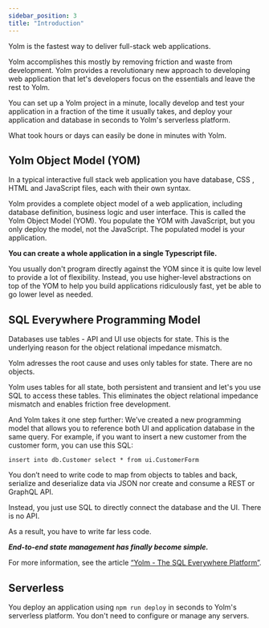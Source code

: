 ```yaml
---
sidebar_position: 3
title: "Introduction"
---
```

Yolm is the fastest way to deliver full-stack web applications.

Yolm accomplishes this mostly by removing friction and waste from development. Yolm provides a revolutionary new approach to developing web application that let's developers focus on the essentials and leave the rest to Yolm.

You can set up a Yolm project in a minute, locally develop and test your application in a fraction of the time it usually takes, and deploy your application and database in seconds to Yolm's serverless platform.

What took hours or days can easily be done in minutes with Yolm.

## Yolm Object Model (YOM)

In a typical interactive full stack web application you have database, CSS , HTML and JavaScript files, each with their own syntax.

Yolm provides a complete object model of a web application, including database definition, business logic and user interface. This is called the Yolm Object Model (YOM). You populate the YOM with JavaScript, but you only deploy the model, not the JavaScript. The populated model is your application.

__You can create a whole application in a single Typescript file.__

You usually don't program directly against the YOM since it is quite low level to provide a lot of flexibility. Instead, you use higher-level abstractions on top of the YOM to help you build applications ridiculously fast, yet be able to go lower level as needed.

## SQL Everywhere Programming Model

Databases use tables - API and UI use objects for state. This is the underlying reason for the object relational impedance mismatch.

Yolm adresses the root cause and uses only tables for state. There are no objects.

Yolm uses tables for all state, both persistent and transient and let's you use SQL to access these tables. This eliminates the object relational impedance mismatch and enables friction free development.

And Yolm takes it one step further: We’ve created a new programming model that allows you to reference both UI and application database in the same query. For example, if you want to insert a new customer from the customer form, you can use this SQL:

`insert into db.Customer select * from ui.CustomerForm`

You don’t need to write code to map from objects to tables and back, serialize and deserialize data via JSON nor create and consume a REST or GraphQL API.

Instead, you just use SQL to directly connect the database and the UI. There is no API.

As a result, you have to write far less code.

___End-to-end state management has finally become simple.___

For more information, see the article [“Yolm - The SQL Everywhere Platform”](./sql_everywhere.md).

## Serverless

You deploy an application using ```npm run deploy``` in seconds to Yolm's serverless platform. You don't need to configure or manage any servers.